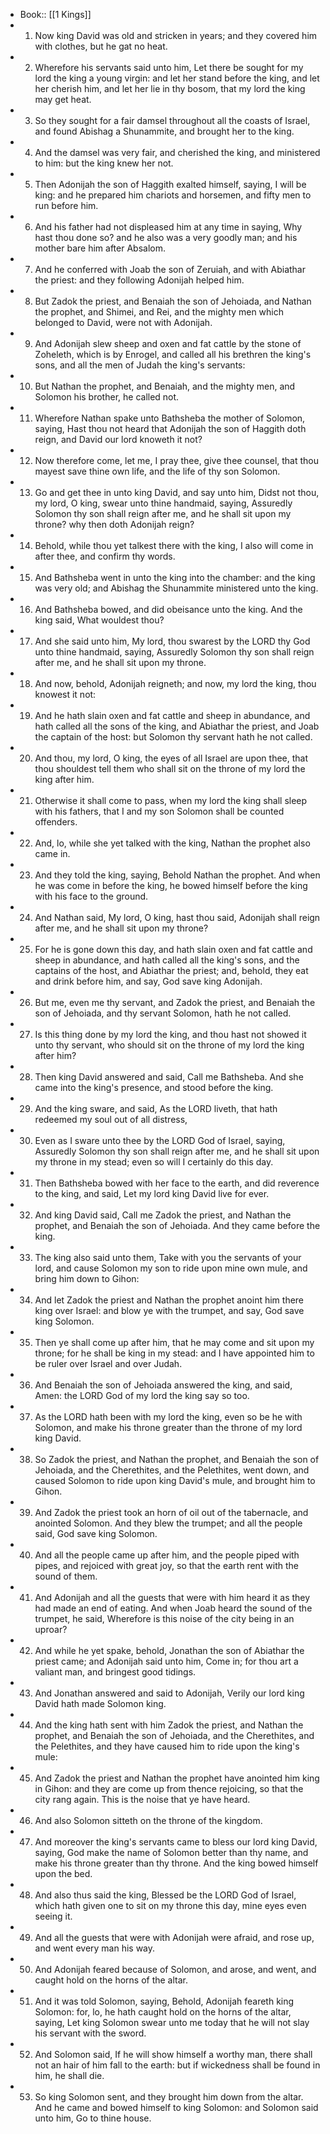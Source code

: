 - Book:: [[1 Kings]]
- 1. Now king David was old and stricken in years; and they covered him with clothes, but he gat no heat.
- 2. Wherefore his servants said unto him, Let there be sought for my lord the king a young virgin: and let her stand before the king, and let her cherish him, and let her lie in thy bosom, that my lord the king may get heat.
- 3. So they sought for a fair damsel throughout all the coasts of Israel, and found Abishag a Shunammite, and brought her to the king.
- 4. And the damsel was very fair, and cherished the king, and ministered to him: but the king knew her not.
- 5. Then Adonijah the son of Haggith exalted himself, saying, I will be king: and he prepared him chariots and horsemen, and fifty men to run before him.
- 6. And his father had not displeased him at any time in saying, Why hast thou done so? and he also was a very goodly man; and his mother bare him after Absalom.
- 7. And he conferred with Joab the son of Zeruiah, and with Abiathar the priest: and they following Adonijah helped him.
- 8. But Zadok the priest, and Benaiah the son of Jehoiada, and Nathan the prophet, and Shimei, and Rei, and the mighty men which belonged to David, were not with Adonijah.
- 9. And Adonijah slew sheep and oxen and fat cattle by the stone of Zoheleth, which is by Enrogel, and called all his brethren the king's sons, and all the men of Judah the king's servants:
- 10. But Nathan the prophet, and Benaiah, and the mighty men, and Solomon his brother, he called not.
- 11. Wherefore Nathan spake unto Bathsheba the mother of Solomon, saying, Hast thou not heard that Adonijah the son of Haggith doth reign, and David our lord knoweth it not?
- 12. Now therefore come, let me, I pray thee, give thee counsel, that thou mayest save thine own life, and the life of thy son Solomon.
- 13. Go and get thee in unto king David, and say unto him, Didst not thou, my lord, O king, swear unto thine handmaid, saying, Assuredly Solomon thy son shall reign after me, and he shall sit upon my throne? why then doth Adonijah reign?
- 14. Behold, while thou yet talkest there with the king, I also will come in after thee, and confirm thy words.
- 15. And Bathsheba went in unto the king into the chamber: and the king was very old; and Abishag the Shunammite ministered unto the king.
- 16. And Bathsheba bowed, and did obeisance unto the king. And the king said, What wouldest thou?
- 17. And she said unto him, My lord, thou swarest by the LORD thy God unto thine handmaid, saying, Assuredly Solomon thy son shall reign after me, and he shall sit upon my throne.
- 18. And now, behold, Adonijah reigneth; and now, my lord the king, thou knowest it not:
- 19. And he hath slain oxen and fat cattle and sheep in abundance, and hath called all the sons of the king, and Abiathar the priest, and Joab the captain of the host: but Solomon thy servant hath he not called.
- 20. And thou, my lord, O king, the eyes of all Israel are upon thee, that thou shouldest tell them who shall sit on the throne of my lord the king after him.
- 21. Otherwise it shall come to pass, when my lord the king shall sleep with his fathers, that I and my son Solomon shall be counted offenders.
- 22. And, lo, while she yet talked with the king, Nathan the prophet also came in.
- 23. And they told the king, saying, Behold Nathan the prophet. And when he was come in before the king, he bowed himself before the king with his face to the ground.
- 24. And Nathan said, My lord, O king, hast thou said, Adonijah shall reign after me, and he shall sit upon my throne?
- 25. For he is gone down this day, and hath slain oxen and fat cattle and sheep in abundance, and hath called all the king's sons, and the captains of the host, and Abiathar the priest; and, behold, they eat and drink before him, and say, God save king Adonijah.
- 26. But me, even me thy servant, and Zadok the priest, and Benaiah the son of Jehoiada, and thy servant Solomon, hath he not called.
- 27. Is this thing done by my lord the king, and thou hast not showed it unto thy servant, who should sit on the throne of my lord the king after him?
- 28. Then king David answered and said, Call me Bathsheba. And she came into the king's presence, and stood before the king.
- 29. And the king sware, and said, As the LORD liveth, that hath redeemed my soul out of all distress,
- 30. Even as I sware unto thee by the LORD God of Israel, saying, Assuredly Solomon thy son shall reign after me, and he shall sit upon my throne in my stead; even so will I certainly do this day.
- 31. Then Bathsheba bowed with her face to the earth, and did reverence to the king, and said, Let my lord king David live for ever.
- 32. And king David said, Call me Zadok the priest, and Nathan the prophet, and Benaiah the son of Jehoiada. And they came before the king.
- 33. The king also said unto them, Take with you the servants of your lord, and cause Solomon my son to ride upon mine own mule, and bring him down to Gihon:
- 34. And let Zadok the priest and Nathan the prophet anoint him there king over Israel: and blow ye with the trumpet, and say, God save king Solomon.
- 35. Then ye shall come up after him, that he may come and sit upon my throne; for he shall be king in my stead: and I have appointed him to be ruler over Israel and over Judah.
- 36. And Benaiah the son of Jehoiada answered the king, and said, Amen: the LORD God of my lord the king say so too.
- 37. As the LORD hath been with my lord the king, even so be he with Solomon, and make his throne greater than the throne of my lord king David.
- 38. So Zadok the priest, and Nathan the prophet, and Benaiah the son of Jehoiada, and the Cherethites, and the Pelethites, went down, and caused Solomon to ride upon king David's mule, and brought him to Gihon.
- 39. And Zadok the priest took an horn of oil out of the tabernacle, and anointed Solomon. And they blew the trumpet; and all the people said, God save king Solomon.
- 40. And all the people came up after him, and the people piped with pipes, and rejoiced with great joy, so that the earth rent with the sound of them.
- 41. And Adonijah and all the guests that were with him heard it as they had made an end of eating. And when Joab heard the sound of the trumpet, he said, Wherefore is this noise of the city being in an uproar?
- 42. And while he yet spake, behold, Jonathan the son of Abiathar the priest came; and Adonijah said unto him, Come in; for thou art a valiant man, and bringest good tidings.
- 43. And Jonathan answered and said to Adonijah, Verily our lord king David hath made Solomon king.
- 44. And the king hath sent with him Zadok the priest, and Nathan the prophet, and Benaiah the son of Jehoiada, and the Cherethites, and the Pelethites, and they have caused him to ride upon the king's mule:
- 45. And Zadok the priest and Nathan the prophet have anointed him king in Gihon: and they are come up from thence rejoicing, so that the city rang again. This is the noise that ye have heard.
- 46. And also Solomon sitteth on the throne of the kingdom.
- 47. And moreover the king's servants came to bless our lord king David, saying, God make the name of Solomon better than thy name, and make his throne greater than thy throne. And the king bowed himself upon the bed.
- 48. And also thus said the king, Blessed be the LORD God of Israel, which hath given one to sit on my throne this day, mine eyes even seeing it.
- 49. And all the guests that were with Adonijah were afraid, and rose up, and went every man his way.
- 50. And Adonijah feared because of Solomon, and arose, and went, and caught hold on the horns of the altar.
- 51. And it was told Solomon, saying, Behold, Adonijah feareth king Solomon: for, lo, he hath caught hold on the horns of the altar, saying, Let king Solomon swear unto me today that he will not slay his servant with the sword.
- 52. And Solomon said, If he will show himself a worthy man, there shall not an hair of him fall to the earth: but if wickedness shall be found in him, he shall die.
- 53. So king Solomon sent, and they brought him down from the altar. And he came and bowed himself to king Solomon: and Solomon said unto him, Go to thine house.
